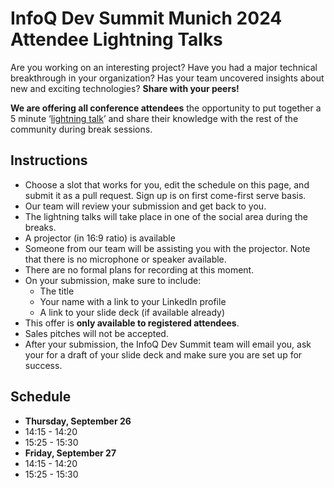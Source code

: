 # InfoQ Dev Summit Munich 2024 Attendee Lightning Talks

Are you working on an interesting project? Have you had a major technical breakthrough in your organization? Has your team uncovered insights about new and exciting technologies? **Share with your peers!**

**We are offering all conference attendees** the opportunity to put together a 5 minute ‘[lightning talk](https://en.wikipedia.org/wiki/Lightning_talk)’ and share their knowledge with the rest of the community during break sessions.

## Instructions
- Choose a slot that works for you, edit the schedule on this page, and submit it as a pull request. Sign up is on first come-first serve basis.
- Our team will review your submission and get back to you.
- The lightning talks will take place in one of the social area during the breaks.
- A projector (in 16:9 ratio) is available
- Someone from our team will be assisting you with the projector. Note that there is no microphone or speaker available.
- There are no formal plans for recording at this moment.
- On your submission, make sure to include:
  - The title
  - Your name with a link to your LinkedIn profile
  - A link to your slide deck (if available already)
- This offer is **only available to registered attendees**.
- Sales pitches will not be accepted.
- After your submission, the InfoQ Dev Summit team will email you, ask your for a draft of your slide deck and make sure you are set up for success.

## Schedule
- **Thursday, September 26**
- 14:15 - 14:20
- 15:25 - 15:30
- **Friday, September 27**
- 14:15 - 14:20
- 15:25 - 15:30

